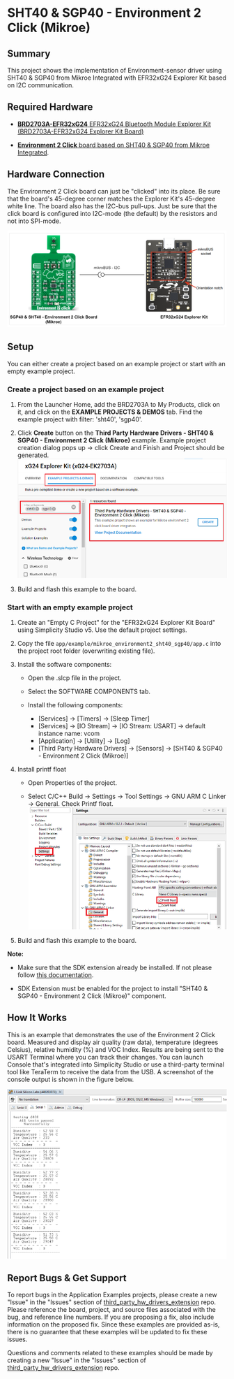 # SHT40 & SGP40 - Environment 2 Click (Mikroe) #

## Summary ##

This project shows the implementation of Environment-sensor driver using SHT40 & SGP40 from Mikroe Integrated with EFR32xG24 Explorer Kit based on I2C communication.

## Required Hardware ##

- [**BRD2703A-EFR32xG24** EFR32xG24 Bluetooth Module Explorer Kit (BRD2703A-EFR32xG24 Explorer Kit Board)](https://www.silabs.com/development-tools/wireless/efr32xg24-explorer-kit?tab=overview)

- [**Environment 2 Click** board based on SHT40 & SGP40 from Mikroe Integrated](https://www.mikroe.com/environment-2-click).

## Hardware Connection ##

The Environment 2 Click board can just be "clicked" into its place. Be sure that the board's 45-degree corner matches the Explorer Kit's 45-degree white line. The board also has the I2C-bus pull-ups. Just be sure that the click board is configured into I2C-mode (the default) by the resistors and not into SPI-mode.

![board](image/hardware_connection.png "EFR32xG24 Explorer Kit Board and Environment 2 Click Board")

## Setup ##

You can either create a project based on an example project or start with an empty example project.

### Create a project based on an example project ###

1. From the Launcher Home, add the BRD2703A to My Products, click on it, and click on the **EXAMPLE PROJECTS & DEMOS** tab. Find the example project with filter: 'sht40', 'sgp40'.

2. Click **Create** button on the **Third Party Hardware Drivers - SHT40 &amp; SGP40 - Environment 2 Click (Mikroe)** example. Example project creation dialog pops up -> click Create and Finish and Project should be generated.
![Create_example](image/create_example.png)

3. Build and flash this example to the board.

### Start with an empty example project ###

1. Create an "Empty C Project" for the "EFR32xG24 Explorer Kit Board" using Simplicity Studio v5. Use the default project settings.

2. Copy the file `app/example/mikroe_environment2_sht40_sgp40/app.c` into the project root folder (overwriting existing file).

3. Install the software components:

    - Open the .slcp file in the project.

    - Select the SOFTWARE COMPONENTS tab.

    - Install the following components:

        - [Services] → [Timers] → [Sleep Timer]
        - [Services] → [IO Stream] → [IO Stream: USART] → default instance name: vcom
        - [Application] → [Utility] → [Log]
        - [Third Party Hardware Drivers] → [Sensors] → [SHT40 & SGP40 - Environment 2 Click (Mikroe)]

4. Install printf float

    - Open Properties of the project.

    - Select C/C++ Build → Settings → Tool Settings → GNU ARM C Linker → General. Check Printf float.
![float](image/float.png)

5. Build and flash this example to the board.

**Note:**

- Make sure that the SDK extension already be installed. If not please follow [this documentation](https://github.com/SiliconLabs/third_party_hw_drivers_extension/blob/master/README.md#how-to-add-to-simplicity-studio-ide).

- SDK Extension must be enabled for the project to install "SHT40 & SGP40 - Environment 2 Click (Mikroe)" component.

## How It Works ##

This is an example that demonstrates the use of the Environment 2 Click board. Measured and display air quality (raw data), temperature (degrees Celsius), relative humidity (%) and VOC Index. Results are being sent to the USART Terminal where you can track their changes.
You can launch Console that's integrated into Simplicity Studio or use a third-party terminal tool like TeraTerm to receive the data from the USB. A screenshot of the console output is shown in the figure below.

![usb_debug](image/log.png "USB Debug Output Data")

## Report Bugs & Get Support ##

To report bugs in the Application Examples projects, please create a new "Issue" in the "Issues" section of [third_party_hw_drivers_extension](https://github.com/SiliconLabs/third_party_hw_drivers_extension) repo. Please reference the board, project, and source files associated with the bug, and reference line numbers. If you are proposing a fix, also include information on the proposed fix. Since these examples are provided as-is, there is no guarantee that these examples will be updated to fix these issues.

Questions and comments related to these examples should be made by creating a new "Issue" in the "Issues" section of [third_party_hw_drivers_extension](https://github.com/SiliconLabs/third_party_hw_drivers_extension) repo.
